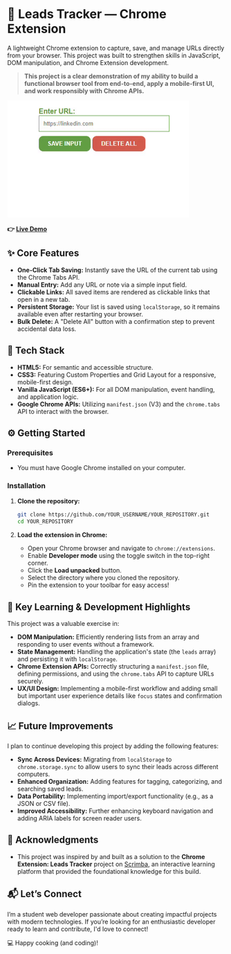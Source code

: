 # 🚀 Leads Tracker — Chrome Extension

A lightweight Chrome extension to capture, save, and manage URLs directly from your browser. This project was built to strengthen skills in JavaScript, DOM manipulation, and Chrome Extension development.

> **This project is a clear demonstration of my ability to build a functional browser tool from end-to-end, apply a mobile-first UI, and work responsibly with Chrome APIs.**

![Screenshot of Leads Tracker](/Images\gif.gif)

**👉 [Live Demo](https://chrome-extension-zeta-six.vercel.app/)**

## ✨ Core Features

*   **One-Click Tab Saving:** Instantly save the URL of the current tab using the Chrome Tabs API.
*   **Manual Entry:** Add any URL or note via a simple input field.
*   **Clickable Links:** All saved items are rendered as clickable links that open in a new tab.
*   **Persistent Storage:** Your list is saved using `localStorage`, so it remains available even after restarting your browser.
*   **Bulk Delete:** A "Delete All" button with a confirmation step to prevent accidental data loss.


## 🧰 Tech Stack

*   **HTML5:** For semantic and accessible structure.
*   **CSS3:** Featuring Custom Properties and Grid Layout for a responsive, mobile-first design.
*   **Vanilla JavaScript (ES6+):** For all DOM manipulation, event handling, and application logic.
*   **Google Chrome APIs:** Utilizing `manifest.json` (V3) and the `chrome.tabs` API to interact with the browser.

## ⚙️ Getting Started

### Prerequisites

*   You must have Google Chrome installed on your computer.

### Installation

1.  **Clone the repository:**
    ```bash
    git clone https://github.com/YOUR_USERNAME/YOUR_REPOSITORY.git
    cd YOUR_REPOSITORY
    ```

2.  **Load the extension in Chrome:**
    *   Open your Chrome browser and navigate to `chrome://extensions`.
    *   Enable **Developer mode** using the toggle switch in the top-right corner.
    *   Click the **Load unpacked** button.
    *   Select the directory where you cloned the repository.
    *   Pin the extension to your toolbar for easy access!


## 🧠 Key Learning & Development Highlights

This project was a valuable exercise in:

*   **DOM Manipulation:** Efficiently rendering lists from an array and responding to user events without a framework.
*   **State Management:** Handling the application's state (the `leads` array) and persisting it with `localStorage`.
*   **Chrome Extension APIs:** Correctly structuring a `manifest.json` file, defining permissions, and using the `chrome.tabs` API to capture URLs securely.
*   **UX/UI Design:** Implementing a mobile-first workflow and adding small but important user experience details like `focus` states and confirmation dialogs.


## 📈 Future Improvements

I plan to continue developing this project by adding the following features:

*   **Sync Across Devices:** Migrating from `localStorage` to `chrome.storage.sync` to allow users to sync their leads across different computers.
*   **Enhanced Organization:** Adding features for tagging, categorizing, and searching saved leads.
*   **Data Portability:** Implementing import/export functionality (e.g., as a JSON or CSV file).
*   **Improved Accessibility:** Further enhancing keyboard navigation and adding ARIA labels for screen reader users.


## 🙏 Acknowledgments

*   This project was inspired by and built as a solution to the **Chrome Extension: Leads Tracker** project on [Scrimba](https://scrimba.com/), an interactive learning platform that provided the foundational knowledge for this build.

## 📬 Let’s Connect
I’m a student web developer passionate about creating impactful projects with modern technologies. If you’re looking for an enthusiastic developer ready to learn and contribute, I'd love to connect!

💻 Happy cooking (and coding)!